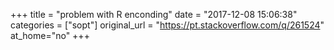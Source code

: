+++
title = "problem with R enconding"
date = "2017-12-08 15:06:38"
categories = ["sopt"]
original_url = "https://pt.stackoverflow.com/q/261524"
at_home="no"
+++

